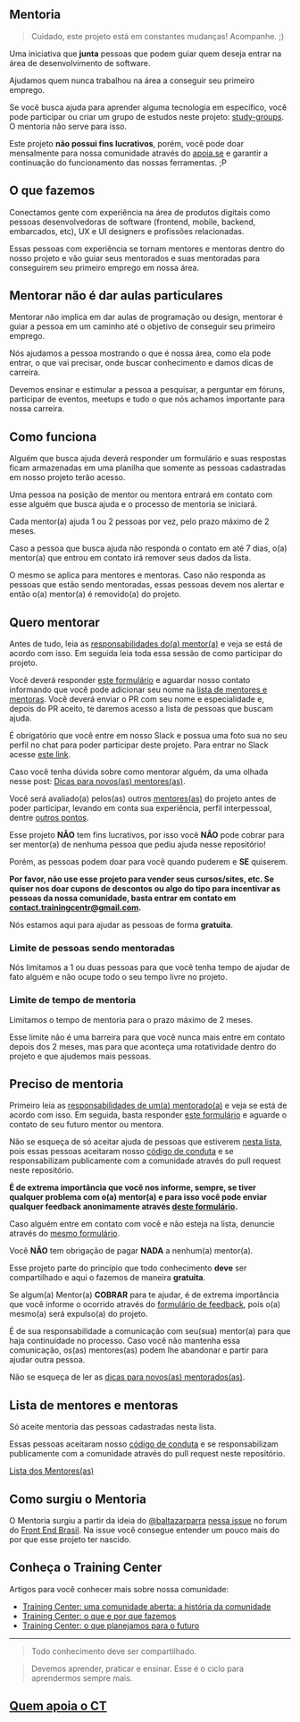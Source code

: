 ## Mentoria

> Cuidado, este projeto está em constantes mudanças! Acompanhe. ;)

Uma iniciativa que **junta** pessoas que podem guiar quem deseja entrar na área de desenvolvimento de software.

Ajudamos quem nunca trabalhou na área a conseguir seu primeiro emprego.

Se você busca ajuda para aprender alguma tecnologia em específico, você pode participar ou criar um grupo de estudos neste projeto: [study-groups](http://bit.ly/study-groups-mentoria). O mentoria não serve para isso.

Este projeto **não possui fins lucrativos**, porém, você pode doar mensalmente para nossa comunidade através do [apoia.se](http://apoia.se/training-center) e garantir a continuação do funcionamento das nossas ferramentas. ;P

## O que fazemos

Conectamos gente com experiência na área de produtos digitais como pessoas desenvolvedoras de software (frontend, mobile, backend, embarcados, etc), UX e UI designers e profissões relacionadas.

Essas pessoas com experiência se tornam mentores e mentoras dentro do nosso projeto e vão guiar seus mentorados e suas mentoradas para conseguirem seu primeiro emprego em nossa área.

## Mentorar não é dar aulas particulares

Mentorar não implica em dar aulas de programação ou design, mentorar é guiar a pessoa em um caminho até o objetivo de conseguir seu primeiro emprego.

Nós ajudamos a pessoa mostrando o que é nossa área, como ela pode entrar, o que vai precisar, onde buscar conhecimento e damos dicas de carreira.

Devemos ensinar e estimular a pessoa a pesquisar, a perguntar em fóruns, participar de eventos, meetups e tudo o que nós achamos importante para nossa carreira.

## Como funciona

Alguém que busca ajuda deverá responder um formulário e suas respostas ficam armazenadas em uma planilha que somente as pessoas cadastradas em nosso projeto terão acesso.

Uma pessoa na posição de mentor ou mentora entrará em contato com esse alguém que busca ajuda e o processo de mentoria se iniciará.

Cada mentor(a) ajuda 1 ou 2 pessoas por vez, pelo prazo máximo de 2 meses.

Caso a pessoa que busca ajuda não responda o contato em até 7 dias, o(a) mentor(a) que entrou em contato irá remover seus dados da lista.

O mesmo se aplica para mentores e mentoras. Caso não responda as pessoas que estão sendo mentoradas, essas pessoas devem nos alertar e então o(a) mentor(a) é removido(a) do projeto.

## Quero mentorar

Antes de tudo, leia as [responsabilidades do(a) mentor(a)](profiles/mentors/responsibility.md) e veja se está de acordo com isso. Em seguida leia toda essa sessão de como participar do projeto.


Você deverá responder [este formulário](http://bit.ly/form-mentor-mentoria) e aguardar nosso contato informando que você pode adicionar seu nome na [lista de mentores e mentoras](profiles/mentors). Você deverá enviar o PR com seu nome e especialidade e, depois do PR aceito, te daremos acesso a lista de pessoas que buscam ajuda.

É obrigatório que você entre em nosso Slack e possua uma foto sua no seu perfil no chat para poder participar deste projeto. Para entrar no Slack acesse [este link](https://ctgroups.herokuapp.com).

Caso você tenha dúvida sobre como mentorar alguém, da uma olhada nesse post: [Dicas para novos(as) mentores(as)](http://bit.ly/mentor-guide-mentoria).

Você será avaliado(a) pelos(as) outros [mentores(as)](profiles/mentors) do projeto antes de poder participar, levando em conta sua experiência, perfil interpessoal, dentre [outros pontos](https://github.com/training-center/mentoria/issues/1).

Esse projeto **NÃO** tem fins lucrativos, por isso você **NÃO** pode cobrar para ser mentor(a) de nenhuma pessoa que pediu ajuda nesse repositório!

Porém, as pessoas podem doar para você quando puderem e **SE** quiserem.

**Por favor, não use esse projeto para vender seus cursos/sites, etc. Se quiser nos doar cupons de descontos ou algo do tipo para incentivar as pessoas da nossa comunidade, basta entrar em contato em contact.trainingcentr@gmail.com.**

Nós estamos aqui para ajudar as pessoas de forma **gratuita**.

### Limite de pessoas sendo mentoradas


Nós limitamos a 1 ou duas pessoas para que você tenha tempo de ajudar de fato alguém e não ocupe todo o seu tempo livre no projeto.

### Limite de tempo de mentoria

Limitamos o tempo de mentoria para o prazo máximo de 2 meses.

Esse limite não é uma barreira para que você nunca mais entre em contato depois dos 2 meses, mas para que aconteça uma rotatividade dentro do projeto e que ajudemos mais pessoas.

## Preciso de mentoria

Primeiro leia as [responsabilidades de um(a) mentorado(a)](profiles/pupils/responsibility.md) e veja se está de acordo com isso. Em seguida, basta responder [este formulário](http://bit.ly/form-mentoradoa-mentoria) e aguarde o contato de seu futuro mentor ou mentora.

Não se esqueça de só aceitar ajuda de pessoas que estiverem [nesta lista](profiles/mentors), pois essas pessoas aceitaram nosso [código de conduta](http://bit.ly/coc-mentoria) e se responsabilizam publicamente com a comunidade através do pull request neste repositório.

**É de extrema importância que você nos informe, sempre, se tiver qualquer problema com o(a) mentor(a) e para isso você pode enviar qualquer feedback anonimamente através [deste formulário](http://bit.ly/feedback-tc-mentoria).**

Caso alguém entre em contato com você e não esteja na lista, denuncie através do [mesmo formulário](http://bit.ly/feedback-tc-mentoria).

Você **NÃO** tem obrigação de pagar **NADA** a nenhum(a) mentor(a).

Esse projeto parte do princípio que todo conhecimento **deve** ser compartilhado e aqui o fazemos de maneira **gratuita**.

Se algum(a) Mentor(a) **COBRAR** para te ajudar, é de extrema importância que você informe o ocorrido através do [formulário de feedback](http://bit.ly/feedback-tc-mentoria), pois o(a) mesmo(a) será expulso(a) do projeto.

É de sua responsabilidade a comunicação com seu(sua) mentor(a) para que haja continuidade no processo. Caso você não mantenha essa comunicação, os(as) mentores(as) podem lhe abandonar e partir para ajudar outra pessoa.

Não se esqueça de ler as [dicas para novos(as) mentorados(as)](http://bit.ly/mentoradoa-guide-mentoria).

## Lista de mentores e mentoras

Só aceite mentoria das pessoas cadastradas nesta lista.

Essas pessoas aceitaram nosso [código de conduta](http://bit.ly/coc-mentoria) e se responsabilizam publicamente com a comunidade através do pull request neste repositório.

[Lista dos Mentores(as)](profiles/mentors)

## Como surgiu o Mentoria

O Mentoria surgiu a partir da ideia do [@baltazarparra](https://github.com/baltazarparra) [nessa issue](https://github.com/frontendbr/open-source/issues/5) no forum do [Front End Brasil](https://github.com/frontendbr). Na issue você consegue entender um pouco mais do por que esse projeto ter nascido.

## Conheça o Training Center

Artigos para você conhecer mais sobre nossa comunidade:

- [Training Center: uma comunidade aberta: a história da comunidade](https://medium.com/trainingcenter/training-center-uma-comunidade-aberta-a-hist%C3%B3ria-da-comunidade-901738da48aa)
- [Training Center: o que e por que fazemos](https://medium.com/trainingcenter/training-center-o-que-e-por-que-fazemos-4be062b36196)
- [Training Center: o que planejamos para o futuro](https://medium.com/trainingcenter/training-center-o-que-planejamos-para-o-futuro-e9436079f594)

--- 

> Todo conhecimento deve ser compartilhado.

> Devemos aprender, praticar e ensinar. Esse é o ciclo para aprendermos sempre mais.

## [Quem apoia o CT](https://github.com/training-center/sobre/blob/master/README.md#quem-apoia-o-training-center)


